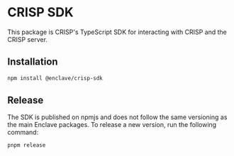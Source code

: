 # CRISP SDK

This package is CRISP's TypeScript SDK for interacting with CRISP and the CRISP server. 

## Installation

```bash
npm install @enclave/crisp-sdk
```

## Release

The SDK is published on npmjs and does not follow the same versioning as the main Enclave packages. 
To release a new version, run the following command:

```bash 
pnpm release
``` 